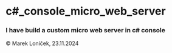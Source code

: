 # c#_console_micro_web_server
### I have build a custom micro web server in c# console
&copy; Marek Loníček, 23.11.2024
